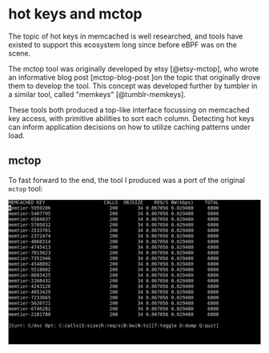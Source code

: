 # hot keys and mctop

The topic of hot keys in memcached is well researched, and tools have existed
to support this ecosystem long since before eBPF was on the scene.

The mctop tool was originally developed by etsy [@etsy-mctop], who wrote an
informative blog post [mctop-blog-post ]on the topic that originally drove them
to develop the tool. This concept was developed further by tumbler in a similar
tool, called "memkeys" [@tumblr-memkeys].

These tools both produced a top-like interface focussing on memcached key
access, with primitive abilities to sort each column. Detecting hot keys can
inform application decisions on how to utilize caching patterns under load.


## mctop

To fast forward to the end, the tool I produced was a port of the original
`mctop` tool:

![](./img/mctop.gif)
